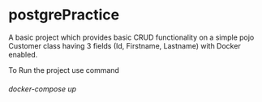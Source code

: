 # postgrePractice
A basic project which provides basic CRUD functionality on a simple pojo Customer class having 3 fields (Id, Firstname, Lastname) with Docker enabled.

To Run the project use command 
###### docker-compose up 
